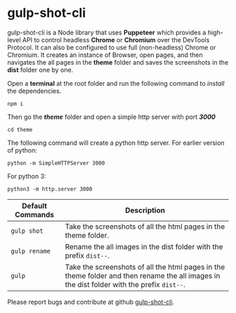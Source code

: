 
# gulp-shot-cli
gulp-shot-cli is a Node library that uses **Puppeteer** which provides a high-level API to control headless **Chrome** or **Chromium** over the DevTools Protocol. It can also be configured to use full (non-headless) Chrome or Chromium. It creates an instance of Browser, open pages, and then navigates the all pages in the **theme** folder and saves the screenshots in the **dist** folder one by one.

Open a **terminal** at the root folder and run the following command to *install* the dependencies.
```
npm i
```
Then go the ***theme*** folder and open a simple http server with port ***3000***
```
cd theme
```
The following command will create a python http server.
For earlier version of python:
```
python -m SimpleHTTPServer 3000
```
For python 3:
```
python3 -m http.server 3000
```
| Default Commands | Description|
|------------------|------------|
| `gulp shot` | Take the screenshots of all the html pages in the theme folder. |
| `gulp rename` | Rename the all images in the dist folder with the prefix `dist--`. |
| `gulp` | Take the screenshots of all the html pages in the theme folder and then rename the all images in the dist folder with the prefix `dist--`. |

Please report bugs and contribute at github [gulp-shot-cli](https://github.com/humayunkabir/gulp-shot-cli/issues).
